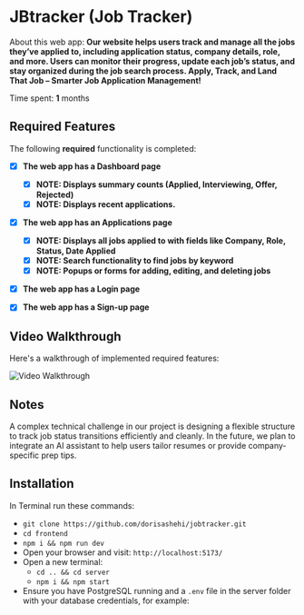 # JBtracker (Job Tracker)

About this web app: **Our website helps users track and manage all the jobs they’ve applied to, including application status, company details, role, and more. Users can monitor their progress, update each job’s status, and stay organized during the job search process. Apply, Track, and Land That Job – Smarter Job Application Management!**

Time spent: **1** months

## Required Features

The following **required** functionality is completed:

- [x] **The web app has a Dashboard page**

  - [x] **NOTE: Displays summary counts (Applied, Interviewing, Offer, Rejected)**
  - [x] **NOTE: Displays recent applications.**

- [x] **The web app has an Applications page**

  - [x] **NOTE: Displays all jobs applied to with fields like Company, Role, Status, Date Applied**
  - [x] **NOTE: Search functionality to find jobs by keyword**
  - [x] **NOTE: Popups or forms for adding, editing, and deleting jobs**

- [x] **The web app has a Login page**
- [x] **The web app has a Sign-up page**

## Video Walkthrough

Here's a walkthrough of implemented required features:

<img src='' title='Video Walkthrough' width='' alt='Video Walkthrough' />

## Notes

A complex technical challenge in our project is designing a flexible structure to track job status transitions efficiently and cleanly. In the future, we plan to integrate an AI assistant to help users tailor resumes or provide company-specific prep tips.

## Installation

In Terminal run these commands:

- `git clone https://github.com/dorisashehi/jobtracker.git`
- `cd frontend`
- `npm i && npm run dev`
- Open your browser and visit: `http://localhost:5173/`
- Open a new terminal:
  - `cd .. && cd server`
  - `npm i && npm start`
- Ensure you have PostgreSQL running and a `.env` file in the server folder with your database credentials, for example:
